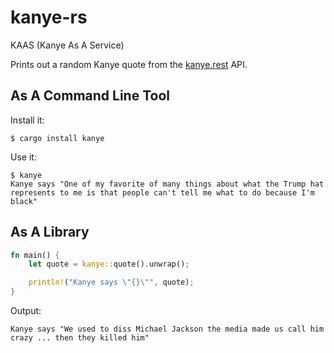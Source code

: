 # kanye-rs
KAAS (Kanye As A Service)

Prints out a random Kanye quote from the [kanye.rest](https://kanye.rest/) API.

## As A Command Line Tool
Install it:
```
$ cargo install kanye
```

Use it:
```
$ kanye 
Kanye says "One of my favorite of many things about what the Trump hat represents to me is that people can't tell me what to do because I'm black"
```

## As A Library
```rust
fn main() {
    let quote = kanye::quote().unwrap();

    println!("Kanye says \"{}\"", quote);
}
```

Output:
```
Kanye says "We used to diss Michael Jackson the media made us call him crazy ... then they killed him"
```